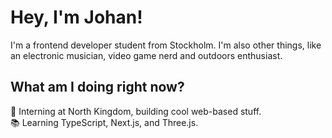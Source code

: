 # Hey, I'm Johan!

I'm a frontend developer student from Stockholm. 
I'm also other things, like an electronic musician, video game nerd and outdoors enthusiast.

## What am I doing right now?
🚀 Interning at North Kingdom, building cool web-based stuff.
<br />
📚 Learning TypeScript, Next.js, and Three.js.
